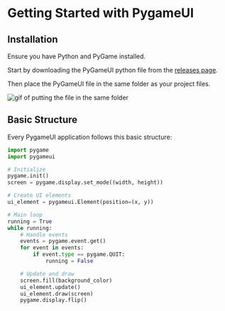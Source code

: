 # Getting Started with PygameUI

## Installation
Ensure you have Python and PyGame installed.

Start by downloading the PyGameUI python file from the [releases page](https://github.com/trymbf/pygameui/releases).

Then place the PyGameUI file in the same folder as your project files.

![gif of putting the file in the same folder](https://trymbf.github.io/pygameui/assets//gifs//add_pygameui.gif)

## Basic Structure

Every PygameUI application follows this basic structure:

```python
import pygame
import pygameui

# Initialize
pygame.init()
screen = pygame.display.set_mode((width, height))

# Create UI elements
ui_element = pygameui.Element(position=(x, y))

# Main loop
running = True
while running:
    # Handle events
    events = pygame.event.get()
    for event in events:
        if event.type == pygame.QUIT:
            running = False

    # Update and draw
    screen.fill(background_color)
    ui_element.update()
    ui_element.draw(screen)
    pygame.display.flip()
```
